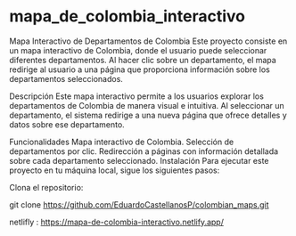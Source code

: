 # mapa_de_colombia_interactivo
Mapa Interactivo de Departamentos de Colombia
Este proyecto consiste en un mapa interactivo de Colombia, donde el usuario puede seleccionar diferentes departamentos. Al hacer clic sobre un departamento, el mapa redirige al usuario a una página que proporciona información sobre los departamentos seleccionados.

Descripción
Este mapa interactivo permite a los usuarios explorar los departamentos de Colombia de manera visual e intuitiva. Al seleccionar un departamento, el sistema redirige a una nueva página que ofrece detalles y datos sobre ese departamento.

Funcionalidades
Mapa interactivo de Colombia.
Selección de departamentos por clic.
Redirección a páginas con información detallada sobre cada departamento seleccionado.
Instalación
Para ejecutar este proyecto en tu máquina local, sigue los siguientes pasos:

Clona el repositorio:

git clone https://github.com/EduardoCastellanosP/colombian_maps.git

netlifly : https://mapa-de-colombia-interactivo.netlify.app/
